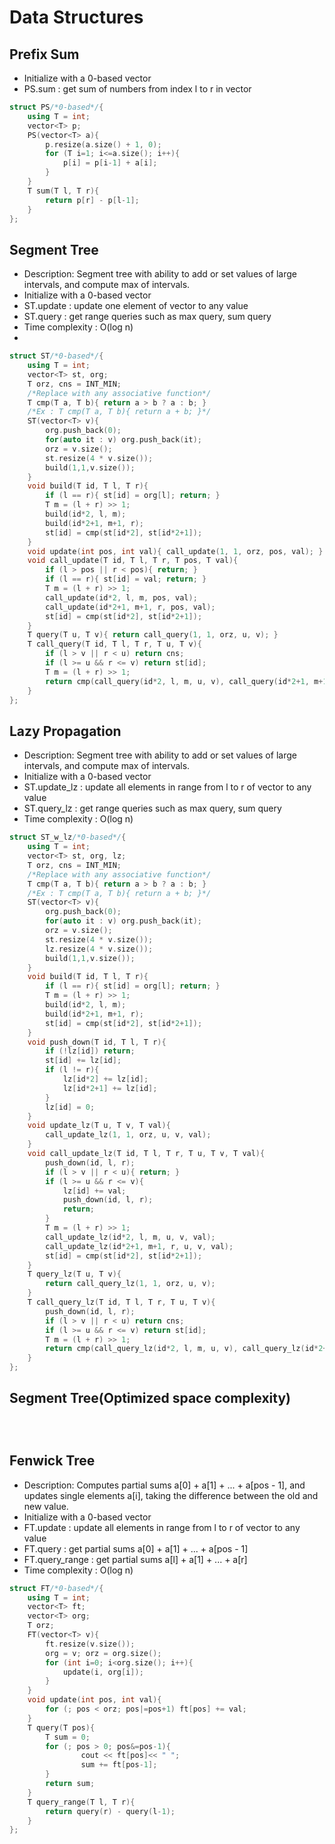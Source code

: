 # Data Structures
## Prefix Sum

+ Initialize with a 0-based vector
+ PS.sum : get sum of numbers from index l to r in vector

```cpp
struct PS/*0-based*/{
    using T = int;
    vector<T> p;
    PS(vector<T> a){
        p.resize(a.size() + 1, 0);
        for (T i=1; i<=a.size(); i++){
            p[i] = p[i-1] + a[i];
        }
    }
    T sum(T l, T r){
        return p[r] - p[l-1];
    }
};
```

## Segment Tree

+ Description: Segment tree with ability to add or set values of large intervals, and compute max of intervals.
+ Initialize with a 0-based vector
+ ST.update : update one element of vector to any value
+ ST.query : get range queries such as max query, sum query
+ Time complexity : O(log n)
+ 
```cpp
struct ST/*0-based*/{
    using T = int;
    vector<T> st, org;
    T orz, cns = INT_MIN;
    /*Replace with any associative function*/
    T cmp(T a, T b){ return a > b ? a : b; }
    /*Ex : T cmp(T a, T b){ return a + b; }*/
    ST(vector<T> v){
        org.push_back(0);
        for(auto it : v) org.push_back(it);
        orz = v.size();
        st.resize(4 * v.size());
        build(1,1,v.size());
    }
    void build(T id, T l, T r){
        if (l == r){ st[id] = org[l]; return; }
        T m = (l + r) >> 1;
        build(id*2, l, m);
        build(id*2+1, m+1, r);
        st[id] = cmp(st[id*2], st[id*2+1]);
    }
    void update(int pos, int val){ call_update(1, 1, orz, pos, val); }
    void call_update(T id, T l, T r, T pos, T val){
        if (l > pos || r < pos){ return; }
        if (l == r){ st[id] = val; return; }
        T m = (l + r) >> 1;
        call_update(id*2, l, m, pos, val);
        call_update(id*2+1, m+1, r, pos, val);
        st[id] = cmp(st[id*2], st[id*2+1]);
    }
    T query(T u, T v){ return call_query(1, 1, orz, u, v); }
    T call_query(T id, T l, T r, T u, T v){
        if (l > v || r < u) return cns;
        if (l >= u && r <= v) return st[id];
        T m = (l + r) >> 1;
        return cmp(call_query(id*2, l, m, u, v), call_query(id*2+1, m+1, r, u, v));
    }
};


```
## Lazy Propagation

+ Description: Segment tree with ability to add or set values of large intervals, and compute max of intervals.
+ Initialize with a 0-based vector
+ ST.update_lz : update all elements in range from l to r of vector to any value
+ ST.query_lz : get range queries such as max query, sum query
+ Time complexity : O(log n)

```cpp
struct ST_w_lz/*0-based*/{
    using T = int;
    vector<T> st, org, lz;
    T orz, cns = INT_MIN;
    /*Replace with any associative function*/
    T cmp(T a, T b){ return a > b ? a : b; }
    /*Ex : T cmp(T a, T b){ return a + b; }*/
    ST(vector<T> v){
        org.push_back(0);
        for(auto it : v) org.push_back(it);
        orz = v.size();
        st.resize(4 * v.size());
        lz.resize(4 * v.size());
        build(1,1,v.size());
    }
    void build(T id, T l, T r){
        if (l == r){ st[id] = org[l]; return; }
        T m = (l + r) >> 1;
        build(id*2, l, m);
        build(id*2+1, m+1, r);
        st[id] = cmp(st[id*2], st[id*2+1]);
    }
    void push_down(T id, T l, T r){
        if (!lz[id]) return;
        st[id] += lz[id];
        if (l != r){
            lz[id*2] += lz[id];
            lz[id*2+1] += lz[id];
        }
        lz[id] = 0;
    }
    void update_lz(T u, T v, T val){
        call_update_lz(1, 1, orz, u, v, val);
    }
    void call_update_lz(T id, T l, T r, T u, T v, T val){
        push_down(id, l, r);
        if (l > v || r < u){ return; }
        if (l >= u && r <= v){
            lz[id] += val;
            push_down(id, l, r);
            return;
        }
        T m = (l + r) >> 1;
        call_update_lz(id*2, l, m, u, v, val);
        call_update_lz(id*2+1, m+1, r, u, v, val);
        st[id] = cmp(st[id*2], st[id*2+1]);
    }
    T query_lz(T u, T v){
        return call_query_lz(1, 1, orz, u, v);
    }
    T call_query_lz(T id, T l, T r, T u, T v){
        push_down(id, l, r);
        if (l > v || r < u) return cns;
        if (l >= u && r <= v) return st[id];
        T m = (l + r) >> 1;
        return cmp(call_query_lz(id*2, l, m, u, v), call_query_lz(id*2+1, m+1, r, u, v));
    }
};
```

## Segment Tree(Optimized space complexity)

```



```

## Fenwick Tree

+ Description: Computes partial sums a[0] + a[1] + ... + a[pos - 1], and updates single elements a[i],
taking the difference between the old and new value.
+ Initialize with a 0-based vector
+ FT.update : update all elements in range from l to r of vector to any value
+ FT.query : get partial sums a[0] + a[1] + ... + a[pos - 1]
+ FT.query_range : get partial sums a[l] + a[1] + ... + a[r]
+ Time complexity : O(log n)

```cpp
struct FT/*0-based*/{
    using T = int;
    vector<T> ft;
    vector<T> org;
    T orz;
    FT(vector<T> v){
        ft.resize(v.size());
        org = v; orz = org.size();
        for (int i=0; i<org.size(); i++){
            update(i, org[i]);
        }
    }
    void update(int pos, int val){
        for (; pos < orz; pos|=pos+1) ft[pos] += val;
    }
    T query(T pos){
        T sum = 0;
        for (; pos > 0; pos&=pos-1){
                cout << ft[pos]<< " ";
                sum += ft[pos-1];
        }
        return sum;
    }
    T query_range(T l, T r){
        return query(r) - query(l-1);
    }
};
```